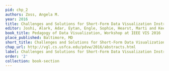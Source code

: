 ```yaml
---
pid: chp_2
authors: Zoss, Angela M.
year: 2016
title: Challenges and Solutions for Short-Form Data Visualization Instruction
editor: Joshi, Alark, Adar, Eytan, Engle, Sophie, Hearst, Marti and Keefe, Daniel
book_title: Pedagogy of Data Visualization, Workshop at IEEE VIS 2016
place_published: Baltimore, MD
short_title: Challenges and Solutions for Short-Form Data Visualization Instruction
chap_url: http://vgl.cs.usfca.edu/pdvw/2016/abstracts.html
label: Challenges and Solutions for Short-Form Data Visualization Instruction
order: '2'
collection: book-section
---
```

